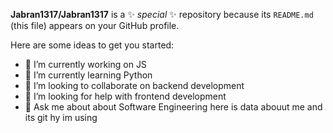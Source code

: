 **Jabran1317/Jabran1317** is a ✨ _special_ ✨ repository because its `README.md` (this file) appears on your GitHub profile.

Here are some ideas to get you started:

- 🔭 I’m currently working on JS
- 🌱 I’m currently learning Python
- 👯 I’m looking to collaborate on backend development
- 🤔 I’m looking for help with frontend development
- 💬 Ask me about about Software Engineering
  here is data abouut me and its git
  hy im using
